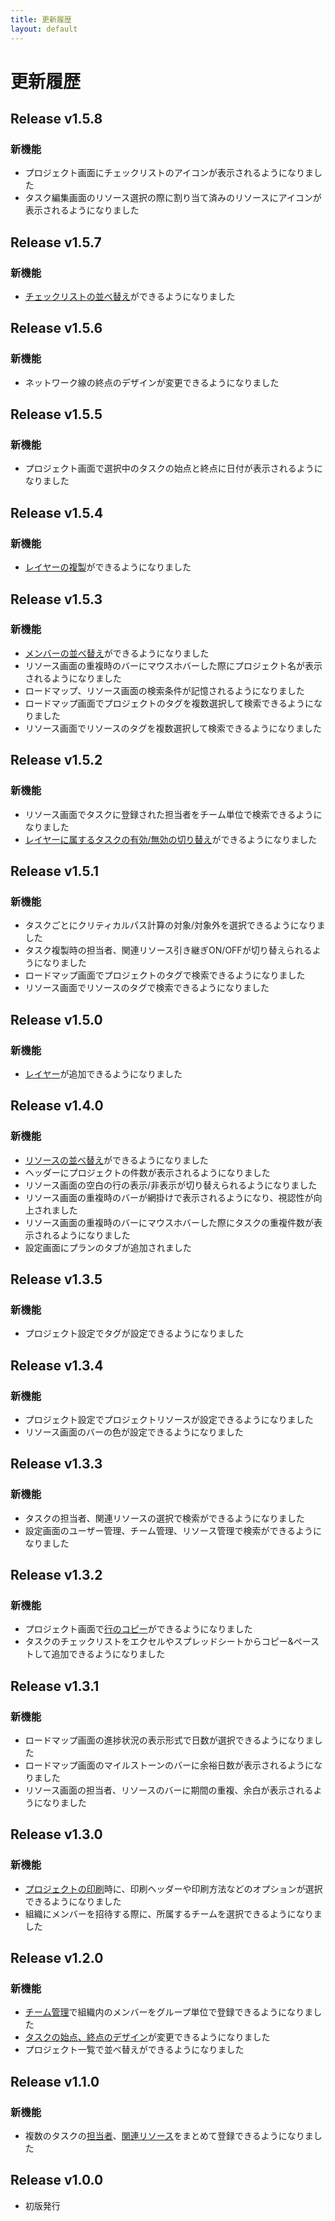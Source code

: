```yaml
---
title: 更新履歴
layout: default
---
```


# 更新履歴

<!-- All notable user-facing changes to this project are documented in this file. -->

## Release v1.5.8

### 新機能
- プロジェクト画面にチェックリストのアイコンが表示されるようになりました
- タスク編集画面のリソース選択の際に割り当て済みのリソースにアイコンが表示されるようになりました

## Release v1.5.7

### 新機能
- [チェックリストの並べ替え](/projects/task/create-checklist/#チェックリストの並べ替えをする)ができるようになりました

## Release v1.5.6

### 新機能
- ネットワーク線の終点のデザインが変更できるようになりました

## Release v1.5.5

### 新機能
- プロジェクト画面で選択中のタスクの始点と終点に日付が表示されるようになりました

## Release v1.5.4

### 新機能
- [レイヤーの複製](/projects/layer/#レイヤーの複製)ができるようになりました

## Release v1.5.3

### 新機能
- [メンバーの並べ替え](/settings/users/#メンバーの並べ替えをする)ができるようになりました
- リソース画面の重複時のバーにマウスホバーした際にプロジェクト名が表示されるようになりました
- ロードマップ、リソース画面の検索条件が記憶されるようになりました
- ロードマップ画面でプロジェクトのタグを複数選択して検索できるようになりました
- リソース画面でリソースのタグを複数選択して検索できるようになりました

## Release v1.5.2

### 新機能
- リソース画面でタスクに登録された担当者をチーム単位で検索できるようになりました
- [レイヤーに属するタスクの有効/無効の切り替え](/projects/layer/#レイヤーに属するタスクの有効無効の切り替え)ができるようになりました

## Release v1.5.1

### 新機能
- タスクごとにクリティカルパス計算の対象/対象外を選択できるようになりました
- タスク複製時の担当者、関連リソース引き継ぎON/OFFが切り替えられるようになりました
- ロードマップ画面でプロジェクトのタグで検索できるようになりました
- リソース画面でリソースのタグで検索できるようになりました

## Release v1.5.0

### 新機能
- [レイヤー](/projects/layer/)が追加できるようになりました

## Release v1.4.0

### 新機能
- [リソースの並べ替え](/settings/resources/#リソースの並べ替えをする)ができるようになりました
- ヘッダーにプロジェクトの件数が表示されるようになりました
- リソース画面の空白の行の表示/非表示が切り替えられるようになりました
- リソース画面の重複時のバーが網掛けで表示されるようになり、視認性が向上されました
- リソース画面の重複時のバーにマウスホバーした際にタスクの重複件数が表示されるようになりました
- 設定画面にプランのタブが追加されました

## Release v1.3.5

### 新機能
- プロジェクト設定でタグが設定できるようになりました

## Release v1.3.4

### 新機能
- プロジェクト設定でプロジェクトリソースが設定できるようになりました
- リソース画面のバーの色が設定できるようになりました

## Release v1.3.3

### 新機能
- タスクの担当者、関連リソースの選択で検索ができるようになりました
- 設定画面のユーザー管理、チーム管理、リソース管理で検索ができるようになりました

## Release v1.3.2

### 新機能
- プロジェクト画面で[行のコピー](/projects/row-header#行のコピー)ができるようになりました
- タスクのチェックリストをエクセルやスプレッドシートからコピー&ペーストして追加できるようになりました

## Release v1.3.1

### 新機能
- ロードマップ画面の進捗状況の表示形式で日数が選択できるようになりました
- ロードマップ画面のマイルストーンのバーに余裕日数が表示されるようになりました
- リソース画面の担当者、リソースのバーに期間の重複、余白が表示されるようになりました

## Release v1.3.0

### 新機能
- [プロジェクトの印刷](/projects/manage-project/#プロジェクトを印刷する)時に、印刷ヘッダーや印刷方法などのオプションが選択できるようになりました
- 組織にメンバーを招待する際に、所属するチームを選択できるようになりました

## Release v1.2.0

### 新機能
- [チーム管理](/settings/teams/)で組織内のメンバーをグループ単位で登録できるようになりました
- [タスクの始点、終点のデザイン](/projects/task/change-head-design)が変更できるようになりました
- プロジェクト一覧で並べ替えができるようになりました

## Release v1.1.0

### 新機能
- 複数のタスクの[担当者](/projects/task/assign-users#複数のタスクの担当者をまとめてアサインアサイン解除する)、[関連リソース](/projects/task/assign-resources#複数のタスクのリソースをまとめて割り当て割り当てを解除する)をまとめて登録できるようになりました

## Release v1.0.0

- 初版発行